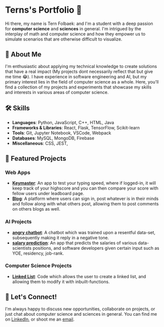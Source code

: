 # Terns's Portfolio :wave:

Hi there, my name is Tern Folbaek: and I'm a student with a deep passion for **computer science** and **sciences** in general. I'm intrigued by the interplay of math and computer science and how they empower us to simulate scenarios that are otherwise difficult to visualize.

## :mag_right: About Me

I'm enthusiastic about applying my technical knowledge to create solutions that have a real impact (My projects dont necessarily reflect that but give me time 😂). I have experience in software engineering and AI, but my primary interest lies in the field of computer science as a whole.
Here, you'll find a collection of my projects and experiments that showcase my skills and interests in various areas of computer science.

## :hammer_and_wrench: Skills

- **Languages**: Python, JavaScript, C++, HTML, Java
- **Frameworks & Libraries**: React, Flask, TensorFlow, Scikit-learn
- **Tools**: Git, Jupyter Notebook, VSCode, Webpack
- **Databases**: MySQL, MongoDB, Firebase
- **Miscellaneous**: CSS, JEST, 

## :rocket: Featured Projects

### Web Apps

- **[Keymaster](link-to-project-1)**: An app to test your typing speed, where if logged-in, it will keep track of your highscore and you can then compare your score with fellow users under leadboard page.
- **[Blog](link-to-project-2)**: A platform where users can sign in, post whatever is in their minds and follow along with what others post, allowing them to post comments on others blogs as well. 

### AI Projects

- **[angry chatbot](link-to-ai-project-1)**: A chatbot which was trained upon a resentful data-set, subsequently making it reply in a negative tone.
- **[salary prediction](link-to-ai-project-2)**: An app that predicts the salaries of various data-scientists positions, and software developers given certain input such as YOE, residency, job-rank.

### Computer Science Projects

- **[Linked List](link-to-cs-project-1)**: Code which allows the user to create a linked list, and allowing them to modify it with inbuilt-functions.


## :speech_balloon: Let's Connect!

I'm always happy to discuss new opportunities, collaborate on projects, or just chat about computer science and sciences in general. You can find me on [LinkedIn](https://www.linkedin.com/in/tern-folbaek-93a7b8224/), or shoot me an [email](mailto:tflolbaek@gmail.com).


